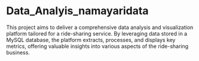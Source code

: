 # Data_Analyis_namayaridata
This project aims to deliver a comprehensive data analysis and visualization platform tailored for a ride-sharing service. By leveraging data stored in a MySQL database, the platform extracts, processes, and displays key metrics, offering valuable insights into various aspects of the ride-sharing business.
